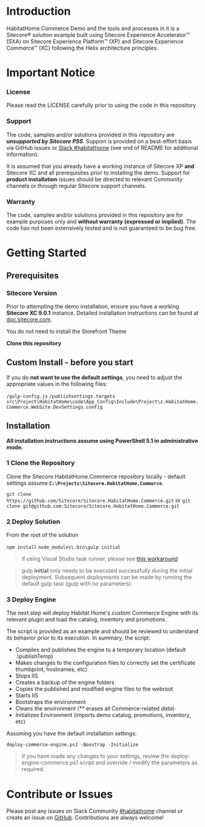 # Introduction 
HabitatHome Commerce Demo and the tools and processes in it is a Sitecore&reg; solution example built using Sitecore Experience Accelerator&trade; (SXA) on Sitecore Experience Platform&trade; (XP) and Sitecore Experience Commerce&trade; (XC) following the Helix architecture principles.

# Important Notice

### License
Please read the LICENSE carefully prior to using the code in this repository
 
### Support

The code, samples and/or solutions provided in this repository are ***unsupported by Sitecore PSS***. Support is provided on a best-effort basis via GitHub issues or [Slack #habitathome](https://sitecorechat.slack.com/messages/habitathome/) (see end of README for additional information).

It is assumed that you already have a working instance of Sitecore XP **and** Sitecore XC  and all prerequisites prior to installing the demo. Support for **product installation** issues should be directed to relevant Community channels or through regular Sitecore support channels. 

### Warranty

The code, samples and/or solutions provided in this repository are for example purposes only and **without warranty (expressed or implied)**. The code has not been extensively tested and is not guaranteed to be bug free.  

# Getting Started

## Prerequisites

### Sitecore Version

Prior to attempting the demo installation, ensure you have a working **Sitecore XC 9.0.1** instance. Detailed installation instructions can be found at [doc.sitecore.com](http://commercesdn.sitecore.net/SitecoreXC_9.0/Installation-Guide/Sitecore-XC-9.0_Installation_Guide(On-Prem).pdf).

You do not need to install the Storefront Theme

**Clone this repository**

## Custom Install - before you start

If you do **not want to use the default settings**, you need to adjust the appropriate values in the following files:

`/gulp-config.js` 
`/publishsettings.targets` 
`src\Project\HabitatHome\code\App_Config\Include\Project\z.HabitatHome.Commerce.WebSite.DevSettings.config`

## Installation
**All installation instructions assume using PowerShell 5.1 in administrative mode.**
### 1 Clone the Repository
Clone the Sitecore.HabitatHome.Commerce repository locally - default settings assume **`C:\Projects\Sitecore.HabitatHome.Commerce`**. 

`git clone https://github.com/Sitecore/Sitecore.HabitatHome.Commerce.git` or 
`git clone git@github.com:Sitecore/Sitecore.HabitatHome.Commerce.git`

  
### 2 Deploy Solution
From the root of the solution

`npm install`
`node_modules\.bin\gulp initial`

> if using Visual Studio task runner, please see [this workaround](https://stackoverflow.com/questions/45580456/visual-studio-task-runner-error-with-es6)

> gulp **initial** only needs to be executed successfully during the initial deployment. Subsequent deployments can be made by running the default gulp task (gulp with no parameters). 

### 3 Deploy Engine

The next step will deploy Habitat Home's custom Commerce Engine with its relevant plugin and load the catalog, inventory and promotions.

The script is provided as an example and should be reviewed to understand its behavior prior to its execution. In summary, the script:

- Compiles and publishes the engine to a temporary location (default .\publishTemp)
- Makes changes to the configuration files to correctly set the certificate thumbprint, hostnames, etc)
- Stops IIS
- Creates a backup of the engine folders
- Copies the published and modified engine files to the webroot
- Starts IIS 
- Bootstraps the environment
- Cleans the environment (** erases all Commerce-related *data*)
- Initializes Environment (imports demo catalog, promotions, inventory, etc)


Assuming you have the default installation settings:

    deploy-commerce-engine.ps1 -Boostrap -Initialize

> if you have made any changes to your settings, review the deploy-engine-commerce.ps1 script and override / modify the parameters as required.


# Contribute or Issues
Please post any issues on Slack Community [#habitathome](https://sitecorechat.slack.com/messages/habitathome/) channel or create an issue on [GitHub](https://github.com/Sitecore/Sitecore.HabitatHome.Commerce/issues). Contributions are always welcome!
